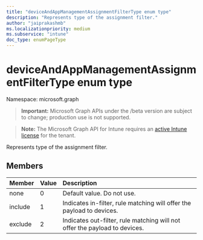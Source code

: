 ```yaml
---
title: "deviceAndAppManagementAssignmentFilterType enum type"
description: "Represents type of the assignment filter."
author: "jaiprakashmb"
ms.localizationpriority: medium
ms.subservice: "intune"
doc_type: enumPageType
---
```


# deviceAndAppManagementAssignmentFilterType enum type

Namespace: microsoft.graph
> **Important:** Microsoft Graph APIs under the /beta version are subject to change; production use is not supported.

> **Note:** The Microsoft Graph API for Intune requires an [active Intune license](https://go.microsoft.com/fwlink/?linkid=839381) for the tenant.


Represents type of the assignment filter.

## Members
|Member|Value|Description|
|:---|:---|:---|
|none|0|Default value. Do not use.|
|include|1|Indicates in-filter, rule matching will offer the payload to devices.|
|exclude|2|Indicates out-filter, rule matching will not offer the payload to devices.|
